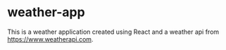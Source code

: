 # weather-app

This is a weather application created using React and a weather api from https://www.weatherapi.com.
